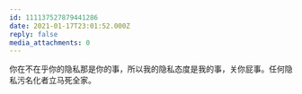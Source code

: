 ```yaml
---
id: 111137527879441286
date: 2021-01-17T23:01:52.000Z
reply: false
media_attachments: 0
---
```


你在不在乎你的隐私那是你的事，所以我的隐私态度是我的事，关你屁事。任何隐私污名化者立马死全家。

